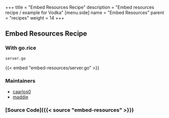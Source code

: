+++
title = "Embed Resources Recipe"
description = "Embed resources recipe / example for Vodka"
[menu.side]
  name = "Embed Resources"
  parent = "recipes"
  weight = 14
+++

## Embed Resources Recipe

### With go.rice

`server.go`

{{< embed "embed-resources/server.go" >}}

### Maintainers

- [caarlos0](https://github.com/caarlos0)
- [maddie](https://github.com/maddie)

### [Source Code]({{< source "embed-resources" >}})
